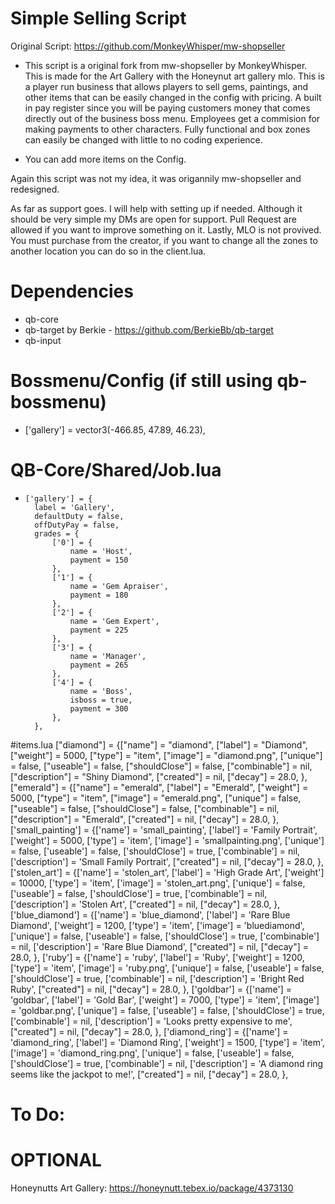 # Simple Selling Script

Original Script: https://github.com/MonkeyWhisper/mw-shopseller

* This script is a original fork from mw-shopseller by MonkeyWhisper. This is made for the Art Gallery with the Honeynut art gallery mlo. This is a player run business that allows players to sell gems, paintings, and other items that can be easily changed in the config with pricing. A built in pay  register since you will be paying customers money that comes directly out of the business boss menu. Employees get a commision for making payments to other characters. Fully functional and box zones can easily be changed with little to no coding experience. 

* You can add more items on the Config.

Again this script was not my idea, it was origannily mw-shopseller and redesigned. 

As far as support goes. I will help with setting up if needed. Although it should be very simple my DMs are open for support. Pull Request are allowed if you want to improve something on it. Lastly, MLO is not provived. You must purchase from the creator, if you want to change all the zones to another location you can do so in the client.lua. 

# Dependencies
* qb-core
* qb-target by Berkie - https://github.com/BerkieBb/qb-target
* qb-input

# Bossmenu/Config (if still using qb-bossmenu)

* ['gallery'] = vector3(-466.85, 47.89, 46.23),


# QB-Core/Shared/Job.lua
*     ['gallery'] = {
		label = 'Gallery',
		defaultDuty = false,
		offDutyPay = false,
		grades = {
			['0'] = {
				name = 'Host',
				payment = 150
			},
			['1'] = {
				name = 'Gem Apraiser',
				payment = 180
			},
			['2'] = {
				name = 'Gem Expert',
				payment = 225
			},
			['3'] = {
				name = 'Manager',
				payment = 265
			},
			['4'] = {
				name = 'Boss',
				isboss = true,
				payment = 300
			},
		},

#items.lua
	["diamond"] 					 = {["name"] = "diamond", 			  	  	  	["label"] = "Diamond", 					["weight"] = 5000, 		["type"] = "item", 		["image"] = "diamond.png", 				["unique"] = false, 	["useable"] = false, 	["shouldClose"] = false,   ["combinable"] = nil,   ["description"] = "Shiny Diamond",  ["created"] = nil, 		["decay"] = 28.0,	},
	["emerald"] 					 = {["name"] = "emerald", 			  	  	  	["label"] = "Emerald", 					["weight"] = 5000, 		["type"] = "item", 		["image"] = "emerald.png", 				["unique"] = false, 	["useable"] = false, 	["shouldClose"] = false,   ["combinable"] = nil,   ["description"] = "Emerald",  ["created"] = nil, 		["decay"] = 28.0,	},
	['small_painting']				 = {['name'] = 'small_painting',				['label'] = 'Family Portrait',			['weight'] = 5000,		['type'] = 'item',		['image'] = 'smallpainting.png',		['unique'] = false, 	['useable'] = false, 	['shouldClose'] = true,	   ['combinable'] = nil,   ['description'] = 'Small Family Portrait',  ["created"] = nil, 		["decay"] = 28.0,	},
	['stolen_art']				 	 = {['name'] = 'stolen_art',					['label'] = 'High Grade Art',			['weight'] = 10000,		['type'] = 'item',		['image'] = 'stolen_art.png',			['unique'] = false, 	['useable'] = false, 	['shouldClose'] = true,	   ['combinable'] = nil,   ['description'] = 'Stolen Art',  ["created"] = nil, 		["decay"] = 28.0,	},
	['blue_diamond']				 = {['name'] = 'blue_diamond',					['label'] = 'Rare Blue Diamond',		['weight'] = 1200,		['type'] = 'item',		['image'] = 'bluediamond', 				['unique'] = false, 	['useable'] = false, 	['shouldClose'] = true,	   ['combinable'] = nil,   ['description'] = 'Rare Blue Diamond',  ["created"] = nil, 		["decay"] = 28.0,	},
	['ruby']				 		 = {['name'] = 'ruby',							['label'] = 'Ruby',						['weight'] = 1200,		['type'] = 'item',		['image'] = 'ruby.png', 				['unique'] = false, 	['useable'] = false, 	['shouldClose'] = true,	   ['combinable'] = nil,   ['description'] = 'Bright Red Ruby',  ["created"] = nil, 		["decay"] = 28.0,	},
	['goldbar'] 			 	 	 = {['name'] = 'goldbar', 			  			['label'] = 'Gold Bar', 				['weight'] = 7000, 	    ['type'] = 'item', 		['image'] = 'goldbar.png', 				['unique'] = false, 	['useable'] = false, 	['shouldClose'] = true,    ['combinable'] = nil,   ['description'] = 'Looks pretty expensive to me',  ["created"] = nil, 		["decay"] = 28.0,	},
	['diamond_ring'] 				 = {['name'] = 'diamond_ring', 			  	  	['label'] = 'Diamond Ring', 			['weight'] = 1500, 		['type'] = 'item', 		['image'] = 'diamond_ring.png', 		['unique'] = false, 	['useable'] = false, 	['shouldClose'] = true,	   ['combinable'] = nil,   ['description'] = 'A diamond ring seems like the jackpot to me!',  ["created"] = nil, 		["decay"] = 28.0,	},


# To Do:

# OPTIONAL

Honeynutts Art Gallery: https://honeynutt.tebex.io/package/4373130
